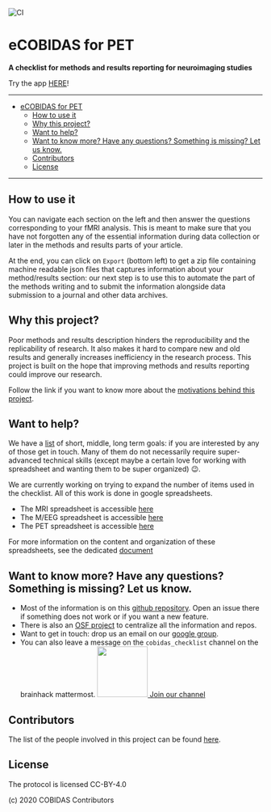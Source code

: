![CI](https://github.com/Remi-Gau/cobidas-PET/workflows/CI/badge.svg)

# eCOBIDAS for PET

**A checklist for methods and results reporting for neuroimaging studies**

Try the app [HERE](https://remi-gau.github.io/cobidas-PET/)!

<!-- We are currently working to create a more complete checklist as described in the OHBM COBIDAS reports for MRI, fMRI, EEG and MEG (see [below](#Background) for more information).  -->

--- 

<!-- TOC -->

- [eCOBIDAS for PET](#ecobidas-for-pet)
  - [How to use it](#how-to-use-it)
  - [Why this project?](#why-this-project)
  - [Want to help?](#want-to-help)
  - [Want to know more? Have any questions? Something is missing? Let us know.](#want-to-know-more-have-any-questions-something-is-missing-let-us-know)
  - [Contributors](#contributors)
  - [License](#license)

<!-- /TOC -->

---

## How to use it

You can navigate each section on the left and then answer the questions corresponding to your fMRI analysis. This is meant to make sure that you have not forgotten any of the essential information during data collection or later in the methods and results parts of your article.

At the end, you can click on `Export` (bottom left) to get a zip file containing machine readable json files that captures information about your method/results section: our next step is to use this to automate the part of the methods writing and to submit the information alongside data submission to a journal and other data archives.

## Why this project?

Poor methods and results description hinders the reproducibility and the replicability of research. It also makes it hard to compare new and old results and generally increases inefficiency in the research process. This project is built on the hope that improving methods and results reporting could improve our research.

Follow the link if you want to know more about the [motivations behind this project](https://github.com/Remi-Gau/COBIDAS_chckls/blob/master/why_this_project.md).

<!-- ## Background

This checklist is a project to make a user friendly checklist out the best practices [report](https://www.humanbrainmapping.org/COBIDASreport) of the Committee on Best Practices in Data Analysis and Sharing ([COBIDAS](https://www.humanbrainmapping.org/cobidas/)) of the [Organization for Human Brain Mapping](https://www.humanbrainmapping.org).

Currently the sections and items in the checklist correspond to the list of metadata used by [neurovault website](https://neurovault.org/) when uploading your neuroimaging results.

This is very much of a work in progress but the next step is to expand the list to cover all the items of the COBIDAS report for fMRI as well as for the recent [extension to EEG and MEG](https://osf.io/a8dhx/). -->

## Want to help? 

We have a [list](https://github.com/Remi-Gau/COBIDAS_chckls/blob/master/goals.md) of short, middle, long term goals: if you are interested by any of those get in touch. Many of them do not necessarily require super-advanced technical skills (except maybe a certain love for working with spreadsheet and wanting them to be super organized) :wink:.

We are currently working on trying to expand the number of items used in the checklist. All of this work is done in google spreadsheets.

- The MRI spreadsheet is accessible [here](https://docs.google.com/spreadsheets/d/1dCXP0MTK3DjY09ZFd7FXgv0Ngx16_YJwVBiXOeQbTho/edit?usp=sharing)
- The M/EEG spreadsheet is accessible [here](https://docs.google.com/spreadsheets/d/1OhkmbtgIWdFxSVjpu6A8PWoAuqev0jY-98GFQlwBCy0/edit?usp=sharing)
- The PET spreadsheet is accessible [here](https://docs.google.com/spreadsheets/d/1HS-1KOP8nE7C3MHiyRmQ6hd823cBZnCRVq0UryXvDc8/edit?usp=sharing)

For more information on the content and organization of these spreadsheets, see the dedicated [document](https://github.com/Remi-Gau/COBIDAS_chckls/blob/master/spreadsheet_content.md)

## Want to know more? Have any questions? Something is missing? Let us know.

-   Most of the information is on this [github repository](https://github.com/Remi-Gau/COBIDAS_chckls). Open an issue there if something does not work or if you want a new feature.
-   There is also an [OSF project](https://osf.io/anvqy/) to centralize all the information and repos.
-   Want to get in touch: drop us an email on our [google group](https://groups.google.com/d/forum/cobidas-checklist).
-   You can also leave a message on the `cobidas_checklist` channel on the brainhack mattermost. <a href="https://mattermost.brainhack.org/brainhack/channels/cobidas_checklist"><img src="http://www.mattermost.org/wp-content/uploads/2016/03/logoHorizontal.png" width=100px /> Join our channel </a>

## Contributors

The list of the people involved in this project can be found [here](https://github.com/Remi-Gau/COBIDAS_chckls/blob/master/contributions.md#whos-who-on-the-cobidas-checklist-team).

## License

The protocol is licensed CC-BY-4.0

(c) 2020 COBIDAS Contributors
